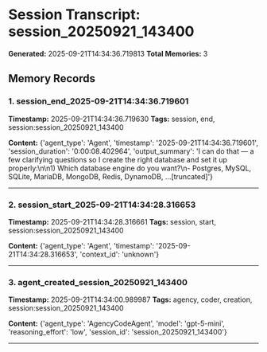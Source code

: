 # Session Transcript: session_20250921_143400

**Generated:** 2025-09-21T14:34:36.719813
**Total Memories:** 3

## Memory Records

### 1. session_end_2025-09-21T14:34:36.719601

**Timestamp:** 2025-09-21T14:34:36.719630
**Tags:** session, end, session:session_20250921_143400

**Content:** {'agent_type': 'Agent', 'timestamp': '2025-09-21T14:34:36.719601', 'session_duration': '0:00:08.402964', 'output_summary': 'I can do that — a few clarifying questions so I create the right database and set it up properly:\n\n1) Which database engine do you want?\n- Postgres, MySQL, SQLite, MariaDB, MongoDB, Redis, DynamoDB, ...[truncated]'}

---

### 2. session_start_2025-09-21T14:34:28.316653

**Timestamp:** 2025-09-21T14:34:28.316661
**Tags:** session, start, session:session_20250921_143400

**Content:** {'agent_type': 'Agent', 'timestamp': '2025-09-21T14:34:28.316653', 'context_id': 'unknown'}

---

### 3. agent_created_session_20250921_143400

**Timestamp:** 2025-09-21T14:34:00.989987
**Tags:** agency, coder, creation, session:session_20250921_143400

**Content:** {'agent_type': 'AgencyCodeAgent', 'model': 'gpt-5-mini', 'reasoning_effort': 'low', 'session_id': 'session_20250921_143400'}

---

